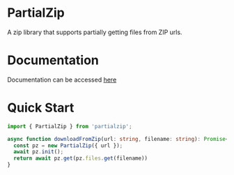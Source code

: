 # PartialZip

A zip library that supports partially getting files from ZIP urls.

# Documentation
Documentation can be accessed [here](docs/)

# Quick Start
```ts
import { PartialZip } from 'partialzip';

async function downloadFromZip(url: string, filename: string): Promise<Buffer> {
  const pz = new PartialZip({ url });
  await pz.init();
  return await pz.get(pz.files.get(filename))
}
```